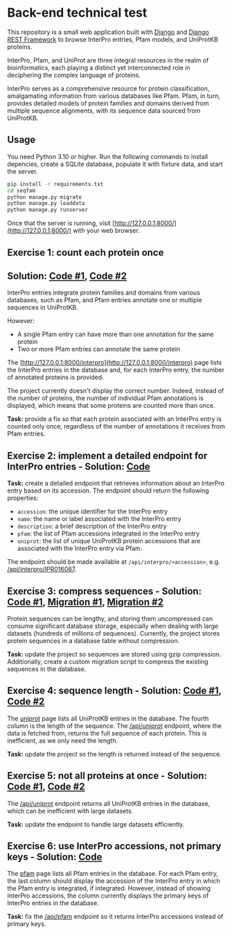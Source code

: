 # Back-end technical test

This repository is a small web application built with [Django](https://www.djangoproject.com/) 
and [Django REST Framework](https://www.django-rest-framework.org) 
to browse InterPro entries, Pfam models, and UniProtKB proteins.

InterPro, Pfam, and UniProt are three integral resources in the realm of bioinformatics, 
each playing a distinct yet interconnected role in deciphering the complex language of proteins.

InterPro serves as a comprehensive resource for protein classification, amalgamating information 
from various databases like Pfam. Pfam, in turn, provides detailed models of protein families 
and domains derived from multiple sequence alignments, with its sequence data sourced from UniProtKB.

## Usage

You need Python 3.10 or higher. Run the following commands to install depencies, 
create a SQLite database, populate it with fixture data, and start the server.

```sh
pip install -r requirements.txt
cd seqfam
python manage.py migrate
python manage.py loaddata
python manage.py runserver
```

Once that the server is running, visit [http://127.0.0.1:8000/](http://127.0.0.1:8000/) with your web browser.

## Exercise 1: count each protein once
## Solution: [Code #1](https://github.com/alepolignano/backend-technical-test/blob/master/seqfam/seqfamapp/serializers.py#L5), [Code #2](https://github.com/alepolignano/backend-technical-test/blob/master/seqfam/seqfamapp/serializers.py#L57) 

InterPro entries integrate protein families and domains from various databases, such as Pfam, and 
Pfam entries annotate one or multiple sequences in UniProtKB.

However:

* A single Pfam entry can have more than one annotation for the same protein
* Two or more Pfam entries can annotate the same protein

The [http://127.0.0.1:8000/interpro](http://127.0.0.1:8000/interpro) page lists 
the InterPro entries in the database and, for each InterPro entry, the number of annotated proteins is provided.

The project currently doesn't display the correct number. Indeed, instead of the number of proteins, 
the number of individual Pfam annotations is displayed, which means that some proteins are counted more than once.

**Task:** provide a fix so that each protein associated with an InterPro entry is counted only once,
regardless of the number of annotations it receives from Pfam entries.



## Exercise 2: implement a detailed endpoint for InterPro entries - Solution: [Code](https://github.com/alepolignano/backend-technical-test/blob/master/seqfam/seqfamapp/serializers.py#L69)

**Task:** create a detailed endpoint that retrieves information about an InterPro entry based on its accession. 
The endpoint should return the following properties:

* `accession`: the unique identifier for the InterPro entry
* `name`: the name or label associated with the InterPro entry
* `description`: a brief description of the InterPro entry
* `pfam`: the list of Pfam accessions integrated in the InterPro entry
* `uniprot`: the list of unique UniProtKB protein accessions that are associated with the InterPro entry via Pfam.

The endpoint should be made available at `/api/interpro/<accession>`, 
e.g. [/api/interpro/IPR016087](http://127.0.0.1:8000/api/interpro/IPR016087).

## Exercise 3: compress sequences - Solution: [Code #1](https://github.com/alepolignano/backend-technical-test/blob/master/seqfam/seqfamapp/models.py#L4), [Migration #1](https://github.com/alepolignano/backend-technical-test/blob/master/seqfam/seqfamapp/migrations/0002_alter_uniprotkbentry_sequence.py), [Migration #2](https://github.com/alepolignano/backend-technical-test/blob/master/seqfam/seqfamapp/migrations/0003_compress_existing_sequences.py)

Protein sequences can be lengthy, and storing them uncompressed can consume significant database storage, 
especially when dealing with large datasets (hundreds of millions of sequences).
Currently, the project stores protein sequences in a database table without compression.

**Task:** update the project so sequences are stored using gzip compression. 
Additionally, create a custom migration script to compress the existing sequences in the database.

## Exercise 4: sequence length - Solution: [Code #1](https://github.com/alepolignano/backend-technical-test/blob/master/seqfam/seqfamapp/serializers.py#L44), [Code #2](https://github.com/alepolignano/backend-technical-test/blob/master/seqfam/seqfamapp/static/list.js#L133)

The [uniprot](http://127.0.0.1:8000/uniprot) page lists all UniProtKB entries in the database.
The fourth column is the length of the sequence.
The [/api/uniprot](http://127.0.0.1:8000/api/uniprot) endpoint, where the data is fetched from, returns the full sequence of each protein.
This is inefficient, as we only need the length.

**Task:** update the project so the length is returned instead of the sequence.

## Exercise 5: not all proteins at once - Solution: [Code #1](https://github.com/alepolignano/backend-technical-test/blob/master/seqfam/seqfamapp/views.py#L14), [Code #2](https://github.com/alepolignano/backend-technical-test/blob/master/seqfam/seqfamapp/static/list.js#L39)

The [/api/uniprot](http://127.0.0.1:8000/api/uniprot) endpoint returns all UniProtKB entries in the database, 
which can be inefficient with large datasets. 

**Task:** update the endpoint to handle large datasets efficiently.

## Exercise 6: use InterPro accessions, not primary keys - Solution: [Code](https://github.com/alepolignano/backend-technical-test/blob/master/seqfam/seqfamapp/serializers.py#L86)

The [pfam](http://127.0.0.1:8000/pfam) page lists all Pfam entries in the database.
For each Pfam entry, the last column should display the accession of the InterPro entry in which the Pfam entry is integrated, if integrated.
However, instead of showing InterPro accessions, the column currently displays the primary keys of InterPro entries in the database.

**Task:** fix the [/api/pfam](http://127.0.0.1:8000/api/pfam) endpoint so it returns InterPro accessions instead of primary keys.
